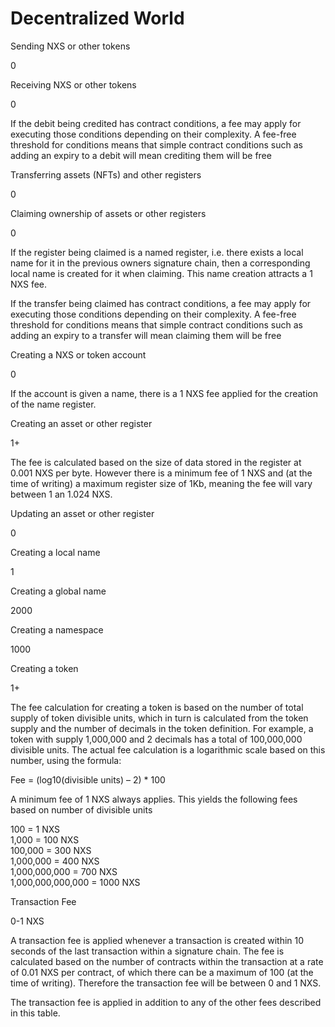 # Decentralized World

Sending NXS or other tokens

0

Receiving NXS or other tokens

0

If the debit being credited has contract conditions, a fee may apply for executing those conditions depending on their complexity. A fee-free threshold for conditions means that simple contract conditions such as adding an expiry to a debit will mean crediting them will be free

Transferring assets (NFTs) and other registers

0

Claiming ownership of assets or other registers

0

If the register being claimed is a named register, i.e. there exists a local name for it in the previous owners signature chain, then a corresponding local name is created for it when claiming. This name creation attracts a 1 NXS fee.

If the transfer being claimed has contract conditions, a fee may apply for executing those conditions depending on their complexity. A fee-free threshold for conditions means that simple contract conditions such as adding an expiry to a transfer will mean claiming them will be free

Creating a NXS or token account

0

If the account is given a name, there is a 1 NXS fee applied for the creation of the name register.

Creating an asset or other register

1+

The fee is calculated based on the size of data stored in the register at 0.001 NXS per byte. However there is a minimum fee of 1 NXS and (at the time of writing) a maximum register size of 1Kb, meaning the fee will vary between 1 an 1.024 NXS.

Updating an asset or other register

0

Creating a local name

1

Creating a global name

2000

Creating a namespace

1000

Creating a token

1+

The fee calculation for creating a token is based on the number of total supply of token divisible units, which in turn is calculated from the token supply and the number of decimals in the token definition. For example, a token with supply 1,000,000 and 2 decimals has a total of 100,000,000 divisible units. The actual fee calculation is a logarithmic scale based on this number, using the formula:

Fee = (log10(divisible units) – 2) \* 100

A minimum fee of 1 NXS always applies. This yields the following fees based on number of divisible units

100 = 1 NXS\
1,000 = 100 NXS\
100,000 = 300 NXS\
1,000,000 = 400 NXS\
1,000,000,000 = 700 NXS\
1,000,000,000,000 = 1000 NXS

Transaction Fee

0-1 NXS

A transaction fee is applied whenever a transaction is created within 10 seconds of the last transaction within a signature chain. The fee is calculated based on the number of contracts within the transaction at a rate of 0.01 NXS per contract, of which there can be a maximum of 100 (at the time of writing). Therefore the transaction fee will be between 0 and 1 NXS.

The transaction fee is applied in addition to any of the other fees described in this table.
